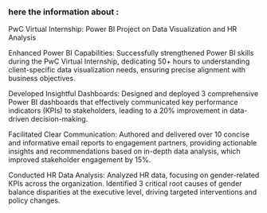 ### here the information about :
PwC Virtual Internship: Power BI Project on Data Visualization and HR Analysis

Enhanced Power BI Capabilities:
Successfully strengthened Power BI skills during the PwC Virtual Internship, dedicating 50+ hours to understanding client-specific data visualization needs, ensuring precise alignment with business objectives.

Developed Insightful Dashboards:
Designed and deployed 3 comprehensive Power BI dashboards that effectively communicated key performance indicators (KPIs) to stakeholders, leading to a 20% improvement in data-driven decision-making.

Facilitated Clear Communication:
Authored and delivered over 10 concise and informative email reports to engagement partners, providing actionable insights and recommendations based on in-depth data analysis, which improved stakeholder engagement by 15%.

Conducted HR Data Analysis:
Analyzed HR data, focusing on gender-related KPIs across the organization. Identified 3 critical root causes of gender balance disparities at the executive level, driving targeted interventions and policy changes.
